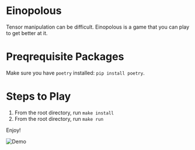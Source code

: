 # Einopolous 

Tensor manipulation can be difficult. Einopolous is a game that you can play to get better at it. 

# Preqrequisite Packages
Make sure you have `poetry` installed: `pip install poetry`. 

# Steps to Play
1. From the root directory, run `make install` 
2. From the root directory, run `make run`

Enjoy!

![Demo](assets/demo.gif)